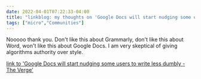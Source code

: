 ```yaml
---
date: 2022-04-01T07:22:33-04:00
title: "linkblog: my thoughts on 'Google Docs will start nudging some users to write less dumbly - The Verge'"
tags: ["micro","Communities"]
---
```

Nooooo thank you. Don't like this about Grammarly, don't like this about Word, won't like this about Google Docs. I am very skeptical of giving algorithms authority over style.
 
[link to 'Google Docs will start nudging some users to write less dumbly - The Verge'](https://www.theverge.com/2022/4/1/23005972/google-docs-assisting-writing-active-voice-concise-inclusive-language-inappropriate-words)
